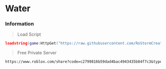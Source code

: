 # Water
### Information
> Load Script
```lua
loadstring(game:HttpGet("https://raw.githubusercontent.com/RoStormCreations/d2F0ZXI/refs/heads/main/source.lua"))()
```
> Free Private Server
```txt
https://www.roblox.com/share?code=c2799816b59dad4bac4943435b84f7c3&type=Server
```
